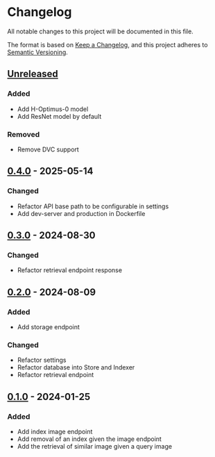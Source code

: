 # Changelog

All notable changes to this project will be documented in this file.

The format is based on [Keep a Changelog](https://keepachangelog.com/en/1.1.0/),
and this project adheres to [Semantic Versioning](https://semver.org/spec/v2.0.0.html).

## [Unreleased]

### Added

- Add H-Optimus-0 model
- Add ResNet model by default

### Removed

- Remove DVC support

## [0.4.0] - 2025-05-14

### Changed

- Refactor API base path to be configurable in settings
- Add dev-server and production in Dockerfile

## [0.3.0] - 2024-08-30

### Changed

- Refactor retrieval endpoint response

## [0.2.0] - 2024-08-09

### Added

- Add storage endpoint

### Changed

- Refactor settings
- Refactor database into Store and Indexer
- Refactor retrieval endpoint

## [0.1.0] - 2024-01-25

### Added

- Add index image endpoint
- Add removal of an index given the image endpoint
- Add the retrieval of similar image given a query image

[Unreleased]: https://github.com/Cytomine-ULiege/Cytomine-cbir/compare/0.4.0..HEAD
[0.4.0]: https://github.com/Cytomine-ULiege/Cytomine-cbir/releases/tag/0.4.0
[0.3.0]: https://github.com/Cytomine-ULiege/Cytomine-cbir/releases/tag/0.3.0
[0.2.0]: https://github.com/Cytomine-ULiege/Cytomine-cbir/releases/tag/0.2.0
[0.1.0]: https://github.com/Cytomine-ULiege/Cytomine-cbir/releases/tag/0.1.0